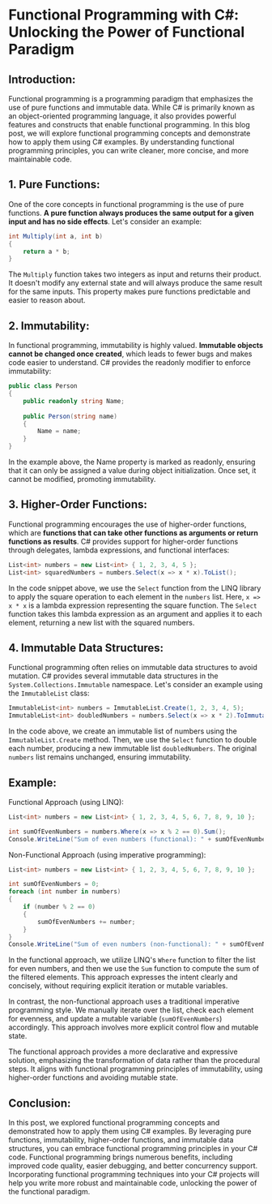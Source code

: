 # Functional Programming with C#: Unlocking the Power of Functional Paradigm

## Introduction:
Functional programming is a programming paradigm that emphasizes the use of pure functions and immutable data. While C# is primarily known as an object-oriented programming language, it also provides powerful features and constructs that enable functional programming. In this blog post, we will explore functional programming concepts and demonstrate how to apply them using C# examples. By understanding functional programming principles, you can write cleaner, more concise, and more maintainable code.

## 1. Pure Functions:
One of the core concepts in functional programming is the use of pure functions. __A pure function always produces the same output for a given input and has no side effects__. Let's consider an example:

```csharp
int Multiply(int a, int b)
{
    return a * b;
}
```
The `Multiply` function takes two integers as input and returns their product. It doesn't modify any external state and will always produce the same result for the same inputs. This property makes pure functions predictable and easier to reason about.

## 2. Immutability:
In functional programming, immutability is highly valued. __Immutable objects cannot be changed once created__, which leads to fewer bugs and makes code easier to understand. C# provides the readonly modifier to enforce immutability:

```csharp
public class Person
{
    public readonly string Name;
    
    public Person(string name)
    {
        Name = name;
    }
}
```

In the example above, the Name property is marked as readonly, ensuring that it can only be assigned a value during object initialization. Once set, it cannot be modified, promoting immutability.

## 3. Higher-Order Functions:
Functional programming encourages the use of higher-order functions, which are __functions that can take other functions as arguments or return functions as results__. C# provides support for higher-order functions through delegates, lambda expressions, and functional interfaces:

```csharp
List<int> numbers = new List<int> { 1, 2, 3, 4, 5 };
List<int> squaredNumbers = numbers.Select(x => x * x).ToList();
```

In the code snippet above, we use the `Select` function from the LINQ library to apply the square operation to each element in the `numbers` list. Here, `x => x * x` is a lambda expression representing the square function. The `Select` function takes this lambda expression as an argument and applies it to each element, returning a new list with the squared numbers.

## 4. Immutable Data Structures:
Functional programming often relies on immutable data structures to avoid mutation. C# provides several immutable data structures in the `System.Collections.Immutable` namespace. Let's consider an example using the `ImmutableList` class:

```csharp
ImmutableList<int> numbers = ImmutableList.Create(1, 2, 3, 4, 5);
ImmutableList<int> doubledNumbers = numbers.Select(x => x * 2).ToImmutableList();
```
In the code above, we create an immutable list of numbers using the `ImmutableList.Create` method. Then, we use the `Select` function to double each number, producing a new immutable list `doubledNumbers`. The original `numbers` list remains unchanged, ensuring immutability.

## Example:

Functional Approach (using LINQ):
```csharp
List<int> numbers = new List<int> { 1, 2, 3, 4, 5, 6, 7, 8, 9, 10 };

int sumOfEvenNumbers = numbers.Where(x => x % 2 == 0).Sum();
Console.WriteLine("Sum of even numbers (functional): " + sumOfEvenNumbers);
```
Non-Functional Approach (using imperative programming):
```csharp
List<int> numbers = new List<int> { 1, 2, 3, 4, 5, 6, 7, 8, 9, 10 };

int sumOfEvenNumbers = 0;
foreach (int number in numbers)
{
    if (number % 2 == 0)
    {
        sumOfEvenNumbers += number;
    }
}
Console.WriteLine("Sum of even numbers (non-functional): " + sumOfEvenNumbers);
```

In the functional approach, we utilize LINQ's `Where` function to filter the list for even numbers, and then we use the `Sum` function to compute the sum of the filtered elements. This approach expresses the intent clearly and concisely, without requiring explicit iteration or mutable variables.

In contrast, the non-functional approach uses a traditional imperative programming style. We manually iterate over the list, check each element for evenness, and update a mutable variable (`sumOfEvenNumbers`) accordingly. This approach involves more explicit control flow and mutable state.

The functional approach provides a more declarative and expressive solution, emphasizing the transformation of data rather than the procedural steps. It aligns with functional programming principles of immutability, using higher-order functions and avoiding mutable state.

## Conclusion:
In this post, we explored functional programming concepts and demonstrated how to apply them using C# examples. By leveraging pure functions, immutability, higher-order functions, and immutable data structures, you can embrace functional programming principles in your C# code. Functional programming brings numerous benefits, including improved code quality, easier debugging, and better concurrency support. Incorporating functional programming techniques into your C# projects will help you write more robust and maintainable code, unlocking the power of the functional paradigm.
